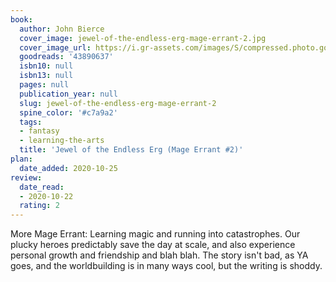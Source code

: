 ```yaml
---
book:
  author: John Bierce
  cover_image: jewel-of-the-endless-erg-mage-errant-2.jpg
  cover_image_url: https://i.gr-assets.com/images/S/compressed.photo.goodreads.com/books/1549622329l/43890637._SY475_.jpg
  goodreads: '43890637'
  isbn10: null
  isbn13: null
  pages: null
  publication_year: null
  slug: jewel-of-the-endless-erg-mage-errant-2
  spine_color: '#c7a9a2'
  tags:
  - fantasy
  - learning-the-arts
  title: 'Jewel of the Endless Erg (Mage Errant #2)'
plan:
  date_added: 2020-10-25
review:
  date_read:
  - 2020-10-22
  rating: 2
---
```


More Mage Errant: Learning magic and running into catastrophes. Our plucky heroes predictably save the day at scale, and
also experience personal growth and friendship and blah blah. The story isn't bad, as YA goes, and the worldbuilding is
in many ways cool, but the writing is shoddy.
